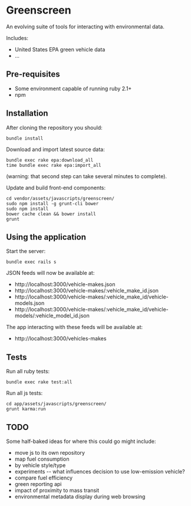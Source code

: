 Greenscreen
===========

An evolving suite of tools for interacting with environmental data.

Includes:

 * United States EPA green vehicle data
 * ...

Pre-requisites
--------------

 * Some environment capable of running ruby 2.1+
 * npm


Installation
------------

After cloning the repository you should:

    bundle install

Download and import latest source data:

    bundle exec rake epa:download_all
    time bundle exec rake epa:import_all

(warning: that second step can take several minutes to complete).

Update and build front-end components:

    cd vendor/assets/javascripts/greenscreen/
    sudo npm install -g grunt-cli bower
    sudo npm install
    bower cache clean && bower install
    grunt


Using the application
---------------------

Start the server:

    bundle exec rails s

JSON feeds will now be available at:

 * http://localhost:3000/vehicle-makes.json
 * http://localhost:3000/vehicle-makes/:vehicle_make_id.json
 * http://localhost:3000/vehicle-makes/:vehicle_make_id/vehicle-models.json
 * http://localhost:3000/vehicle-makes/:vehicle_make_id/vehicle-models/:vehicle_model_id.json

The app interacting with these feeds will be available at:

 * http://localhost:3000/vehicles-makes


Tests
-----

Run all ruby tests:

    bundle exec rake test:all

Run all js tests:

    cd app/assets/javascripts/greenscreen/
    grunt karma:run

TODO
----

Some half-baked ideas for where this could go might include:

 * move js to its own repository
 * map fuel consumption
 * by vehicle style/type
 * experiments -- what influences decision to use low-emission vehicle?
 * compare fuel efficiency
 * green reporting api
 * impact of proximity to mass transit
 * environmental metadata display during web browsing
